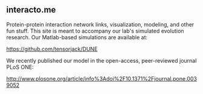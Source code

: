 ## interacto.me

Protein-protein interaction network links, visualization, modeling, and other fun stuff.  This site is meant to accompany our lab's simulated evolution research.  Our Matlab-based simulations are available at:

https://github.com/tensorjack/DUNE

We recently published our model in the open-access, peer-reviewed journal PLoS ONE: 

http://www.plosone.org/article/info%3Adoi%2F10.1371%2Fjournal.pone.0039052
